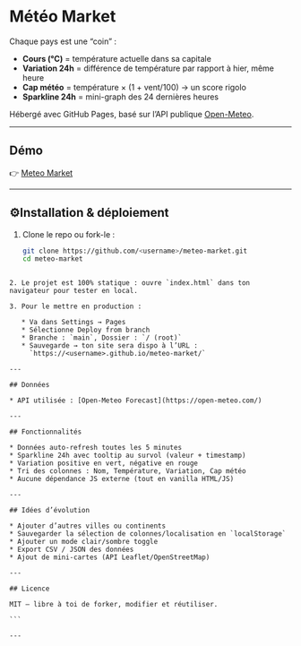 # Météo Market

Chaque pays est une “coin” :  

- **Cours (°C)** = température actuelle dans sa capitale  
- **Variation 24h** = différence de température par rapport à hier, même heure  
- **Cap météo** = température × (1 + vent/100) → un score rigolo  
- **Sparkline 24h** = mini-graph des 24 dernières heures  

Hébergé avec GitHub Pages, basé sur l’API publique [Open-Meteo](https://open-meteo.com/).  

---

## Démo

👉 [Meteo Market](https://vickayro.github.io/meteo-dashboard/)  

---

## ⚙Installation & déploiement

1. Clone le repo ou fork-le :
   ```bash
   git clone https://github.com/<username>/meteo-market.git
   cd meteo-market
````

2. Le projet est 100% statique : ouvre `index.html` dans ton navigateur pour tester en local.

3. Pour le mettre en production :

   * Va dans Settings → Pages
   * Sélectionne Deploy from branch
   * Branche : `main`, Dossier : `/ (root)`
   * Sauvegarde → ton site sera dispo à l’URL :
     `https://<username>.github.io/meteo-market/`

---

## Données

* API utilisée : [Open-Meteo Forecast](https://open-meteo.com/)

---

## Fonctionnalités

* Données auto-refresh toutes les 5 minutes
* Sparkline 24h avec tooltip au survol (valeur + timestamp)
* Variation positive en vert, négative en rouge
* Tri des colonnes : Nom, Température, Variation, Cap météo
* Aucune dépendance JS externe (tout en vanilla HTML/JS)

---

## Idées d’évolution

* Ajouter d’autres villes ou continents 
* Sauvegarder la sélection de colonnes/localisation en `localStorage`
* Ajouter un mode clair/sombre toggle
* Export CSV / JSON des données
* Ajout de mini-cartes (API Leaflet/OpenStreetMap)

---

## Licence

MIT — libre à toi de forker, modifier et réutiliser.

```

---
